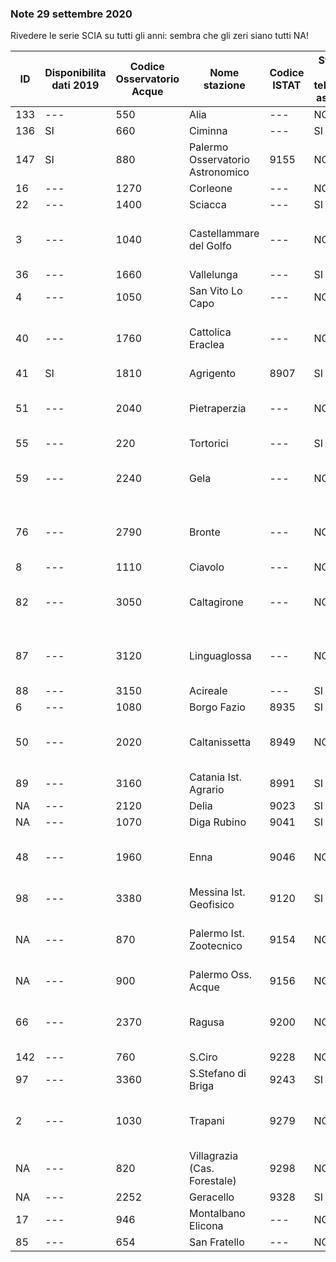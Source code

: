 ### Note 29 settembre 2020

Rivedere le serie SCIA su tutti gli anni: sembra che gli zeri siano tutti NA!

| ID  | Disponibilita dati 2019 | Codice Osservatorio Acque | Nome stazione                    | Codice ISTAT | Stazione in telemisura associata | note                                                   |
|-----|-------------------------|---------------------------|----------------------------------|--------------|-------------------------------------------|--------------------------------------------------------|
| 133 | ---                     | 550                       | Alia                             | ---          | NO                                        | ---                                                    |
| 136 | SI                      | 660                       | Ciminna                          | ---          | SI                                        | ---                                                    |
| 147 | SI                      | 880                       | Palermo Osservatorio Astronomico | 9155         | NO                                        | ---                                                    |
| 16  | ---                     | 1270                      | Corleone                         | ---          | NO                                        | ---                                                    |
| 22  | ---                     | 1400                      | Sciacca                          | ---          | SI                                        | ---                                                    |
| 3   | ---                     | 1040                      | Castellammare del Golfo          | ---          | NO                                        | staz. telemisura con lo stesso nome, no corrispondenza |
| 36  | ---                     | 1660                      | Vallelunga                       | ---          | SI                                        | ---                                                    |
| 4   | ---                     | 1050                      | San Vito Lo Capo                 | ---          | NO                                        | ---                                                    |
| 40  | ---                     | 1760                      | Cattolica  Eraclea               | ---          | NO                                        | staz. telemisura con lo stesso nome, no corrispondenza | 
| 41  | SI                      | 1810                      | Agrigento                        | 8907         | SI                                        | ---                                                    |
| 51  | ---                     | 2040                      | Pietraperzia                     | ---          | NO                                        | staz. telemisura con lo stesso nome, no corrispondenza | 
| 55  | ---                     | 220                       | Tortorici                        | ---          | SI                                        | ---                                                    |
| 59  | ---                     | 2240                      | Gela                             | ---          | NO                                        | staz. telemisura con lo stesso nome, no corrispondenza | 
| 76  | ---                     | 2790                      | Bronte                           | ---          | NO                                        | staz. telemisura con lo stesso nome, no corrispondenza |
| 8   | ---                     | 1110                      | Ciavolo                          | ---          | NO                                        | ---                                                    |
| 82  | ---                     | 3050                      | Caltagirone                      | ---          | NO                                        | staz. telemisura con lo stesso nome, no corrispondenza | 
| 87  | ---                     | 3120                      | Linguaglossa                     | ---          | NO                                        | staz. telemisura con lo stesso nome, no corrispondenza | 
| 88  | ---                     | 3150                      | Acireale                         | ---          | SI                                        | ---                                                    |
| 6   | ---                     | 1080                      | Borgo Fazio                      | 8935         | SI                                        | ---                                                    |
| 50  | ---                     | 2020                      | Caltanissetta                    | 8949         | NO                                        | staz. telemisura con lo stesso nome, no corrispondenza |
| 89  | ---                     | 3160                      | Catania Ist. Agrario             | 8991         | SI                                        | ---                                                    |
| NA  | ---                     | 2120                      | Delia                            | 9023         | SI                                        | ---                                                    |
| NA  | ---                     | 1070                      | Diga Rubino                      | 9041         | SI                                        | ---                                                    |
| 48  | ---                     | 1960                      | Enna                             | 9046         | NO                                        | staz. telemisura con lo stesso nome, no corrispondenza |
| 98  | ---                     | 3380                      | Messina Ist. Geofisico           | 9120         | SI                                        | ---                                                    |
| NA  | ---                     | 870                       | Palermo Ist. Zootecnico          | 9154         | NO                                        | staz. telemisura con lo stesso nome, no corrispondenza |
| NA  | ---                     | 900                       | Palermo Oss. Acque               | 9156         | NO                                        | ---                                                    |
| 66  | ---                     | 2370                      | Ragusa                           | 9200         | NO                                        | staz. telemisura con lo stesso nome, no corrispondenza |
| 142 | ---                     | 760                       | S.Ciro                           | 9228         | NO                                        | ---                                                    |
| 97  | ---                     | 3360                      | S.Stefano di Briga               | 9243         | SI                                        | ---                                                    |
| 2   | ---                     | 1030                      | Trapani                          | 9279         | NO                                        | staz. telemisura con lo stesso nome, no corrispondenza |
| NA  | ---                     | 820                       | Villagrazia (Cas. Forestale)     | 9298         | NO                                        | ---                                                    |
| NA  | ---                     | 2252                      | Geracello                        | 9328         | SI                                        | ---                                                    |
| 17  | ---                     | 946                       | Montalbano Elicona               | ---          | NO                                        | ---
| 85  | ---                     | 654                       | San Fratello                     | ---          | NO                                        | ---
